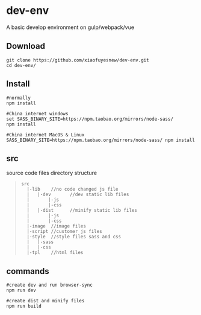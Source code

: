 # dev-env
A basic develop environment on gulp/webpack/vue

## Download
```
git clone https://github.com/xiaofuyesnew/dev-env.git
cd dev-env/
```

## Install
```
#normally
npm install

#China internet windows
set SASS_BINARY_SITE=https://npm.taobao.org/mirrors/node-sass/
npm install

#China internet MacOS & Linux
SASS_BINARY_SITE=https://npm.taobao.org/mirrors/node-sass/ npm install
```

## src
source code files directory structure

>```
> src
>   |-lib    //no code changed js file
>   |   |-dev       //dev static lib files
>   |       |-js
>   |       |-css  
>   |   |-dist      //minify static lib files
>   |       |-js
>   |       |-css  
>   |-image  //image files
>   |-script //customer js files
>   |-style  //style files sass and css
>   |   |-sass
>   |   |-css
>   |-tpl    //html files 
>```

## commands
```
#create dev and run browser-sync
npm run dev

#create dist and minify files
npm run build

```